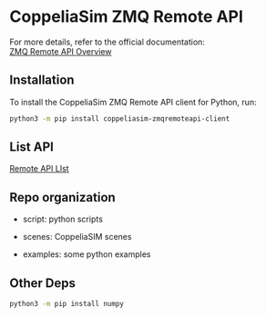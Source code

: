 # CoppeliaSim ZMQ Remote API

For more details, refer to the official documentation:  
[ZMQ Remote API Overview](https://manual.coppeliarobotics.com/en/zmqRemoteApiOverview.htm)

## Installation

To install the CoppeliaSim ZMQ Remote API client for Python, run:

```sh
python3 -m pip install coppeliasim-zmqremoteapi-client
```


## List API

[Remote API LIst](https://manual.coppeliarobotics.com/en/apiFunctions.htm)


## Repo organization

- script: python scripts

- scenes: CoppeliaSIM scenes

- examples: some python examples


## Other Deps

```sh
python3 -m pip install numpy
```
